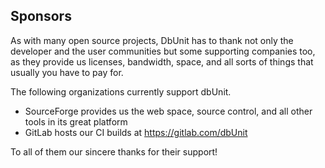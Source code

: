 ## Sponsors

As with many open source projects, DbUnit has to thank not only the developer and the user communities but some supporting companies too, as they provide us licenses, bandwidth, space, and all sorts of things that usually you have to pay for.

The following organizations currently support dbUnit.

* SourceForge provides us the web space, source control, and all other tools in its great platform
* GitLab hosts our CI builds at https://gitlab.com/dbUnit

To all of them our sincere thanks for their support!